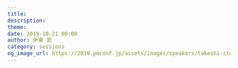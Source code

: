 ```yaml
---
title: 
description: 
theme: 
date: 2019-10-21 00:00
author: 伊東 武
category: sessions
og_image_url: https://2019.pmconf.jp/assets/images/speakers/takeshi-ito.jpg
---
```


